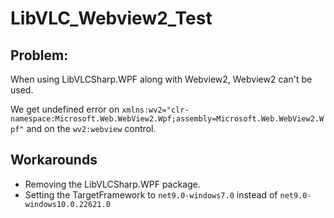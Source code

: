 # LibVLC_Webview2_Test

## Problem:

When using LibVLCSharp.WPF along with Webview2, Webview2 can't be used.

We get undefined error on `xmlns:wv2="clr-namespace:Microsoft.Web.WebView2.Wpf;assembly=Microsoft.Web.WebView2.Wpf"` and on the `wv2:webview` control.

## Workarounds

- Removing the LibVLCSharp.WPF package.
- Setting the TargetFramework to `net9.0-windows7.0` instead of `net9.0-windows10.0.22621.0`
